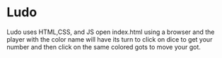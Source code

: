 # Ludo
Ludo uses HTML,CSS, and JS
open index.html using a browser and the player with the color name will have its turn to click on dice to get your number and then click on the same colored gots to move your got.
